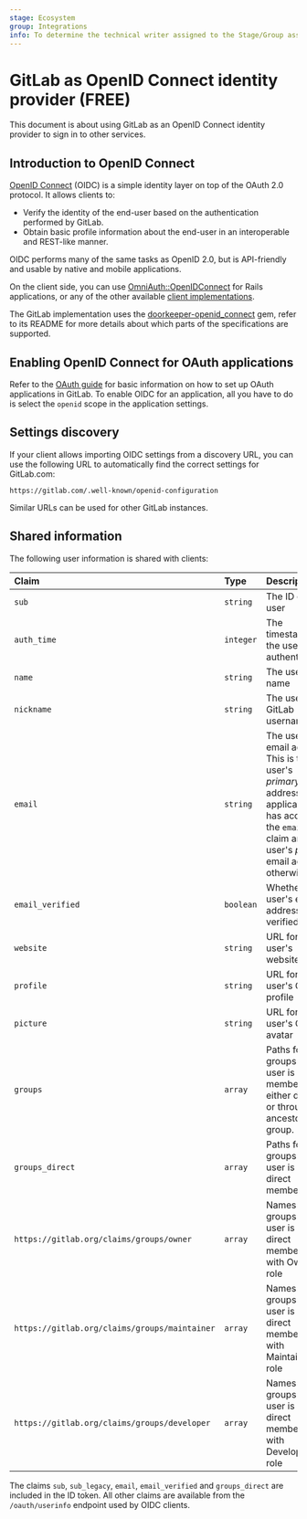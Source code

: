 ```yaml
---
stage: Ecosystem
group: Integrations
info: To determine the technical writer assigned to the Stage/Group associated with this page, see https://about.gitlab.com/handbook/engineering/ux/technical-writing/#assignments
---
```


# GitLab as OpenID Connect identity provider **(FREE)**

This document is about using GitLab as an OpenID Connect identity provider
to sign in to other services.

## Introduction to OpenID Connect

[OpenID Connect](https://openid.net/connect/) \(OIDC) is a simple identity layer on top of the
OAuth 2.0 protocol. It allows clients to:

- Verify the identity of the end-user based on the authentication performed by GitLab.
- Obtain basic profile information about the end-user in an interoperable and REST-like manner.

OIDC performs many of the same tasks as OpenID 2.0, but is API-friendly and usable by native and
mobile applications.

On the client side, you can use [OmniAuth::OpenIDConnect](https://github.com/jjbohn/omniauth-openid-connect/) for Rails
applications, or any of the other available [client implementations](https://openid.net/developers/libraries/#connect).

The GitLab implementation uses the [doorkeeper-openid_connect](https://github.com/doorkeeper-gem/doorkeeper-openid_connect "Doorkeeper::OpenidConnect website") gem, refer
to its README for more details about which parts of the specifications
are supported.

## Enabling OpenID Connect for OAuth applications

Refer to the [OAuth guide](oauth_provider.md) for basic information on how to set up OAuth
applications in GitLab. To enable OIDC for an application, all you have to do
is select the `openid` scope in the application settings.

## Settings discovery

If your client allows importing OIDC settings from a discovery URL, you can use
the following URL to automatically find the correct settings for GitLab.com:

```plaintext
https://gitlab.com/.well-known/openid-configuration
```

Similar URLs can be used for other GitLab instances.

## Shared information

The following user information is shared with clients:

| Claim            | Type      | Description |
|:-----------------|:----------|:------------|
| `sub`            | `string`  | The ID of the user |
| `auth_time`      | `integer` | The timestamp for the user's last authentication |
| `name`           | `string`  | The user's full name |
| `nickname`       | `string`  | The user's GitLab username |
| `email`          | `string`  | The user's email address<br>This is the user's *primary* email address if the application has access to the `email` claim and the user's *public* email address otherwise |
| `email_verified` | `boolean` | Whether the user's email address was verified |
| `website`        | `string`  | URL for the user's website |
| `profile`        | `string`  | URL for the user's GitLab profile |
| `picture`        | `string`  | URL for the user's GitLab avatar |
| `groups`         | `array`   | Paths for the groups the user is a member of, either directly or through an ancestor group. |
| `groups_direct`  | `array`   | Paths for the groups the user is a direct member of. |
| `https://gitlab.org/claims/groups/owner`      | `array`   | Names of the groups the user is a direct member of with Owner role |
| `https://gitlab.org/claims/groups/maintainer` | `array`   | Names of the groups the user is a direct member of with Maintainer role |
| `https://gitlab.org/claims/groups/developer`  | `array`   | Names of the groups the user is a direct member of with Developer role |

The claims `sub`, `sub_legacy`, `email`, `email_verified` and `groups_direct` are included in the ID token. All other claims are available from the `/oauth/userinfo` endpoint used by OIDC clients.
